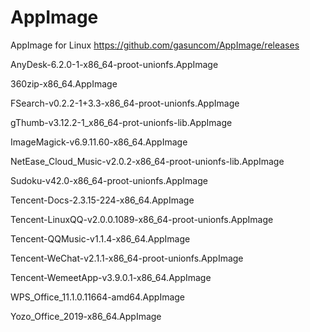 # AppImage
AppImage for Linux <a>https://github.com/gasuncom/AppImage/releases</a>

AnyDesk-6.2.0-1-x86_64-proot-unionfs.AppImage

360zip-x86_64.AppImage

FSearch-v0.2.2-1+3.3-x86_64-proot-unionfs.AppImage

gThumb-v3.12.2-1_x86_64-prot-unionfs-lib.AppImage

ImageMagick-v6.9.11.60-x86_64.AppImage

NetEase_Cloud_Music-v2.0.2-x86_64-proot-unionfs-lib.AppImage

Sudoku-v42.0-x86_64-proot-unionfs.AppImage

Tencent-Docs-2.3.15-224-x86_64.AppImage

Tencent-LinuxQQ-v2.0.0.1089-x86_64-proot-unionfs.AppImage

Tencent-QQMusic-v1.1.4-x86_64.AppImage

Tencent-WeChat-v2.1.1-x86_64-proot-unionfs.AppImage

Tencent-WemeetApp-v3.9.0.1-x86_64.AppImage

WPS_Office_11.1.0.11664-amd64.AppImage

Yozo_Office_2019-x86_64.AppImage 
